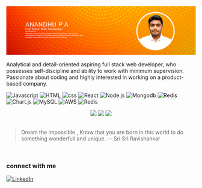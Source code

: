 
<img  src ="https://github.com/Anandhupa1/Anandhupa1.github.io/blob/main/images/gihubBanner.png?raw=true">


<!-- <img align="left" width="150" height="150" alt="Dani Akash" src="https://img.freepik.com/free-vector/laptop-with-program-code-isometric-icon-software-development-programming-applications-dark-neon_39422-971.jpg?size=626&ext=jpg"/>
-->

Analytical and detail-oriented aspiring full stack web developer, who possesses self-discipline and ability to work with minimum supervision. Passionate about coding and highly interested in working on a product-based company.
   
[homepage]: https://anandhupa1.github.io/
[github]: https://github.com/Anandhupa1

<!-- --- -->

<!-- ![JavaScript](https://img.shields.io/badge/javascript-%23323330.svg?style=flat&logo=javascript&logoColor=%23F7DF1E) ![HTML5](https://img.shields.io/badge/html5-%23E34F26.svg?style=flat&logo=html5&logoColor=white) ![CSS3](https://img.shields.io/badge/css3-%231572B6.svg?style=flat&logo=css3&logoColor=white) ![AWS](https://img.shields.io/badge/AWS-%23FF9900.svg?style=flat&logo=amazon-aws&logoColor=white) ![Netlify](https://img.shields.io/badge/netlify-%23000000.svg?style=flat&logo=netlify&logoColor=#00C7B7) ![NodeJS](https://img.shields.io/badge/node.js-6DA55F?style=flat&logo=node.js&logoColor=white) ![Socket.io](https://img.shields.io/badge/Socket.io-black?style=flat&logo=socket.io&badgeColor=010101) ![JWT](https://img.shields.io/badge/JWT-black?style=flat&logo=JSON%20web%20tokens) ![Express.js](https://img.shields.io/badge/express.js-%23404d59.svg?style=flat&logo=express&logoColor=%2361DAFB) ![Bootstrap](https://img.shields.io/badge/bootstrap-%23563D7C.svg?style=flat&logo=bootstrap&logoColor=white) ![jQuery](https://img.shields.io/badge/jquery-%230769AD.svg?style=flat&logo=jquery&logoColor=white) ![Chart.js](https://img.shields.io/badge/chart.js-F5788D.svg?style=flat&logo=chart.js&logoColor=white) ![MongoDB](https://img.shields.io/badge/MongoDB-%234ea94b.svg?style=flat&logo=mongodb&logoColor=white) ![MySQL](https://img.shields.io/badge/mysql-%2300f.svg?style=flat&logo=mysql&logoColor=white) ![Adobe Photoshop](https://img.shields.io/badge/adobephotoshop-%2331A8FF.svg?style=flat&logo=adobephotoshop&logoColor=white) -->


![Javascript](https://img.shields.io/badge/-Javascript-000?&logo=Javascript)
![HTML](https://img.shields.io/badge/-HTML5-000?&logo=html5)
![css](https://img.shields.io/badge/-CSS3-000?&logo=css3)
![React](https://img.shields.io/badge/-React-000?&logo=react)
![Node.js](https://img.shields.io/badge/-Node.js-000?&logo=node.js)
![Mongodb](https://img.shields.io/badge/-Mongodb-000?&logo=Mongodb)
![Redis](https://img.shields.io/badge/-redis-000?&logo=redis)
![Chart.js](https://img.shields.io/badge/-chart.js-000?&logo=chart.js)
![MySQL](https://img.shields.io/badge/-MySQL-000?&logo=mysql)
![AWS](https://img.shields.io/badge/-AWS-000?&logo=Amazon-AWS&logoColor=F90)
![Redis](https://img.shields.io/badge/-Photoshop-000?&logo=adobephotoshop)




<!--git stats -->
<p align="center">
  <img height="50%" width="auto" src ="https://github-readme-stats.vercel.app/api?username=anandhupa1&show_icons=true&count_private=true&theme=darcula&hide_border=true&hide=issues,contribs&bg_color=00000000">
  <img height="50%" width="auto" src ="https://github-readme-stats.vercel.app/api/top-langs/?username=anandhupa1&layout=compact&hide_border=true&theme=darcula&bg_color=00000000&langs_count=6&hide=jupyter%20notebook,tex,css,php&exclude_repo=Pacman-AI">
  <img src ="https://github-readme-streak-stats.herokuapp.com?user=anandhupa1&theme=darcula&hide_border=true&background=FFFFFF00">
  <br>
  <br>

</p>

<!--git stats end-->



> Dream the impossible , Know that you are born in this world to do something wonderfull and unique.
> -- Sri Sri Ravishankar
</br>





<!-- ### Technologies

![HTML](https://img.shields.io/badge/-HTML-000?&logo=HTML)
![Javascript](https://img.shields.io/badge/-Javascript-000?&logo=Javascript)
![css](https://img.shields.io/badge/-css-000?&logo=css)
![Node.js](https://img.shields.io/badge/-Node.js-000?&logo=node.js)
![Redis](https://img.shields.io/badge/-Mongodb-000?&logo=Mongodb)
![Redis](https://img.shields.io/badge/-Redis-000?&logo=Redis)

![AWS](https://img.shields.io/badge/-AWS-000?&logo=Amazon-AWS&logoColor=F90)






![Spring](https://img.shields.io/badge/-Spring-000?&logo=Spring)
![TensorFlow](https://img.shields.io/badge/-TensorFlow-000?&logo=TensorFlow) -->

<!-- ### Full Stack Projects

[![](https://img.shields.io/badge/-🧬%20My%20Website-000)](https://github.com/adamalston/v2)
[![](https://img.shields.io/badge/-🦠%20COVID‑19%20Dashboard-000)](https://github.com/adamalston/COVID-19-Dashboard)
[![](https://img.shields.io/badge/-📝%20Summarizer-000)](https://github.com/adamalston/Summarizer)
[![](https://img.shields.io/badge/-🔬%20Overwatch-000)](https://github.com/adamalston/overwatch)
[![](https://img.shields.io/badge/-🛰%20KubeSat-000)](https://github.com/adamalston/kubesat)
[![](https://img.shields.io/badge/-🔊%20Voice%20Poker-000)](https://github.com/adamalston/Poker)
[![](https://img.shields.io/badge/-🗺%20PokémonGo%20Map-000)](https://github.com/adamalston/PokemonGo-Map)
 -->







### connect with me
[![LinkedIn](https://img.shields.io/badge/-LinkedIn-000?&logo=linkedIn)](https://linkedin.com/in/anandhu-p-a-953a30231) 

<!-- ![Node.js](https://img.shields.io/badge/-Node.js-000?&logo=internet) -->


